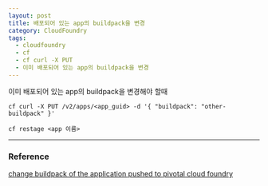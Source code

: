 ```yaml
---
layout: post
title: 배포되어 있는 app의 buildpack을 변경
category: CloudFoundry
tags:
  - cloudfoundry
  - cf
  - cf curl -X PUT
  - 이미 배포되어 있는 app의 buildpack을 변경
---
```






이미 배포되어 있는 app의 buildpack을 변경해야 할때

```
cf curl -X PUT /v2/apps/<app_guid> -d '{ "buildpack": "other-buildpack" }'

cf restage <app 이름>
```







---

### Reference

[change buildpack of the application pushed to pivotal cloud foundry](https://stackoverflow.com/questions/43055854/change-buildpack-of-the-application-pushed-to-pivotal-cloud-foundry)